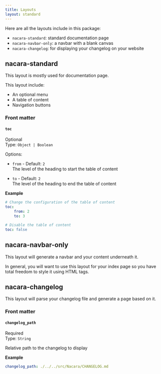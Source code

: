 ```yaml
---
title: Layouts
layout: standard
---
```


Here are all the layouts include in this package:

- `nacara-standard`: standard documentation page
- `nacara-navbar-only`: a navbar with a blank canvas
- `nacara-changelog`: for displaying your changelog on your website

## nacara-standard

This layout is mostly used for documentation page.

This layout include:

- An optional menu
- A table of content
- Navigation buttons

### Front matter

#### `toc`

Optional</br>
Type: `Object | Boolean`

Options:

- `from` - Default: `2`</br>
    The level of the heading to start the table of content

- `to` - Default: `2`</br>
    The level of the heading to end the table of content

**Example**

```yml
# Change the configuration of the table of content
toc:
    from: 2
    to: 3

# Disable the table of content
toc: false
```

## nacara-navbar-only

This layout will generate a navbar and your content underneath it.

In general, you will want to use this layout for your index page so you have total freedom to style it using HTML tags.

## nacara-changelog

This layout will parse your changelog file and generate a page based on it.

### Front matter

#### `changelog_path`

Required</br>
Type: `String`

Relative path to the changelog to display

**Example**

```yml
changelog_path: ./../../src/Nacara/CHANGELOG.md
```
